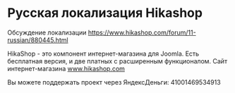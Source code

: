 <h1>Русская локализация Hikashop</h1>

<p>Обсуждение локализации <a target="_blank" href="https://www.hikashop.com/forum/11-russian/880445.html?partner_id=15702">https://www.hikashop.com/forum/11-russian/880445.html</a></p>
<p>HikaShop - это компонент интернет-магазина для Joomla. Есть бесплатная версия, и две платных с расширенным функционалом.
Сайт интернет-магазина <a target="_blank" href="https://www.hikashop.com?partner_id=15702">www.hikashop.com</a></p>
<p>Вы можете поддержать проект через ЯндексДеньги: 41001469534913</p>
